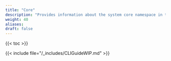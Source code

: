 ```yaml
---
title: "Core"
description: "Provides information about the system core namespace in the TrueNAS CLI. Includes command syntax and common commands."
weight: 40
aliases:
draft: false
---
```


{{< toc >}}

{{< include file="/_includes/CLIGuideWIP.md" >}}
